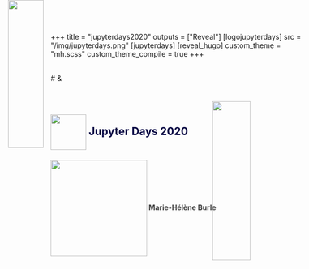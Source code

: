 +++
title = "jupyterdays2020"
outputs = ["Reveal"]
[logojupyterdays]
src = "/img/jupyterdays.png"
[jupyterdays]
[reveal_hugo]
custom_theme = "mh.scss"
custom_theme_compile = true
+++

<img src="/img/julia.svg" style="position: absolute; top: 0%; left: 15%; width: 27%;">
<br>
# &
<img src="/img/jupyter_logo.svg.png" style="position: absolute; top: 5%; left: 57%; width: 28%;">

<br>
<br>
<br>

## <div style="color: #000041"><span style="vertical-align: middle"><img src="/img/ubc.png" alt="" height="" width="70"></span> Jupyter Days 2020</div>

#### <div style="color: #404040"><span style="vertical-align: middle"><img src="/img/wg_white_removed_medium.png" alt="" height="" width="190"></span> Marie-Hélène Burle</div>
